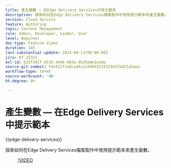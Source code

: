 ```yaml
---
title: 產生變數 — 在Edge Delivery Services中提示範本
description: 探索如何在Edge Delivery Services檔案製作中使用提示範本來產生變數。
version: Cloud Service
feature: Authoring
topic: Content Management
role: Admin, Developer, Leader, User
level: Beginner
doc-type: Feature Video
duration: 145
last-substantial-update: 2024-04-11T00:00:00Z
jira: KT-15322
exl-id: b32f342f-653b-4446-983a-0539a8e1eade
source-git-commit: f4c621f3a9caa8c2c64b8323312343fe421a5aee
workflow-type: tm+mt
source-wordcount: '46'
ht-degree: 0%

---
```


# 產生變數 — 在Edge Delivery Services中提示範本

{{edge-delivery-services}}

探索如何在Edge Delivery Services檔案製作中使用提示範本來產生變數。

>[!VIDEO](https://video.tv.adobe.com/v/3428307/?learn=on)


